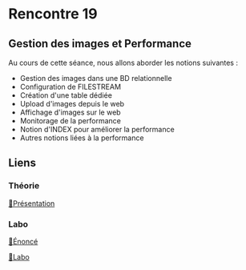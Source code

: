 # Rencontre 19

## Gestion des images et Performance

Au cours de cette séance, nous allons aborder les notions suivantes :
 * Gestion des images dans une BD relationnelle
 * Configuration de FILESTREAM
 * Création d'une table dédiée
 * Upload d'images depuis le web
 * Affichage d'images sur le web
 * Monitorage de la performance
 * Notion d'INDEX pour améliorer la performance
 * Autres notions liées à la performance

## Liens

### Théorie

 [🔗Présentation](@site/static/powerpoint/420_4D5_R19_Images_et_Index.pdf)

### Labo

[🔗Énoncé](@site/static/exos/420_4D5_R19_Labo.docx)

[🔗Labo](@site/static/exos/420_4D5_R19_Labo.zip)


